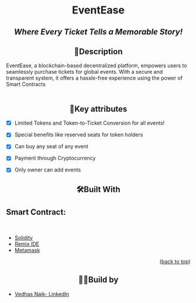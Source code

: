 <div align="center">
   <h1>EventEase</h1>
  <p align="center">
    <h2> <i> Where Every Ticket Tells a Memorable Story!</i> </h2>
  </p>
</div>




<!-- ABOUT THE PROJECT -->
<h2 align="center">📝Description </h2>
EventEase, a blockchain-based decentralized platform, empowers users to seamlessly purchase tickets for global events. With a secure and transparent system, it offers a hassle-free experience using the power of Smart Contracts 
<br/>
<br/>

<h2 align="center">🔮Key attributes</h2>

- [x] Limited Tokens and Token-to-Ticket Conversion for all events!
- [x] Special benefits like reserved seats for token holders
- [x] Can buy any seat of any event
- [x] Payment through Cryptocurrency 
- [x] Only owner can add events 





<h2 align="center">🛠Built With</h2> 

## Smart Contract:
 <br/>
 
* [Solidity][Solidity-url]
* [Remix IDE][Remix-url]
* [Metamask][Metamask-url]
  <br/>
 






<p align="right">(<a href="#readme-top">back to top</a>)</p>
<h2 align="center">👨‍💻Build by</h2> 


- [Vedhas Naik- ](https://github.com/NaikVedhas) [LinkedIn](https://www.linkedin.com/in/vedhas-naik-005378253/) 


<!-- MARKDOWN LINKS & IMAGES -->
<!-- https://www.markdownguide.org/basic-syntax/#reference-style-links -->
[Solidity-url]: https://soliditylang.org/
[Remix-url]: https://remix-project.org/
[Metamask-url]: https://metamask.io/
